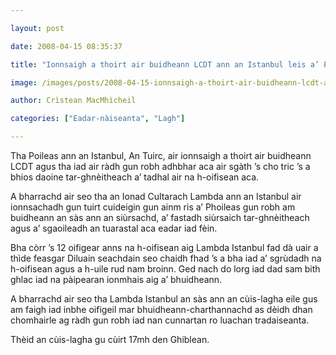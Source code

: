 ```yaml
---

layout: post

date: 2008-04-15 08:35:37

title: "Ionnsaigh a thoirt air buidheann LCDT ann an Istanbul leis a’ Phoileas"

image: /images/posts/2008-04-15-ionnsaigh-a-thoirt-air-buidheann-lcdt-ann-an-istanbul-leis-a-phoileas.webp

author: Crìstean MacMhìcheil

categories: ["Eadar-nàiseanta", "Lagh"]

---
```


Tha Poileas ann an Istanbul, An Tuirc, air ionnsaigh a thoirt air buidheann LCDT agus tha iad air ràdh gun robh adhbhar aca air sgàth ’s cho tric ’s a bhios daoine tar-ghnèitheach a’ tadhal air na h-oifisean aca.

A bharrachd air seo tha an Ionad Cultarach Lambda ann an Istanbul air ionnsachadh gun tuirt cuideigin gun ainm ris a’ Phoileas gun robh am buidheann an sàs ann an siùrsachd, a’ fastadh siùrsaich tar-ghnèitheach agus a’ sgaoileadh an tuarastal aca eadar iad fèin.

Bha còrr ’s 12 oifigear anns na h-oifisean aig Lambda Istanbul fad dà uair a thìde feasgar Diluain seachdain seo chaidh fhad ’s a bha iad a’ sgrùdadh na h-oifisean agus a h-uile rud nam broinn. Ged nach do lorg iad dad sam bith ghlac iad na pàipearan ionmhais aig a’ bhuidheann.

A bharrachd air seo tha Lambda Istanbul an sàs ann an cùis-lagha eile gus am faigh iad inbhe oifigeil mar bhuidheann-charthannachd as dèidh dhan chomhairle ag ràdh gun robh iad nan cunnartan ro luachan tradaiseanta.

Thèid an cùis-lagha gu cùirt 17mh den Ghiblean.
